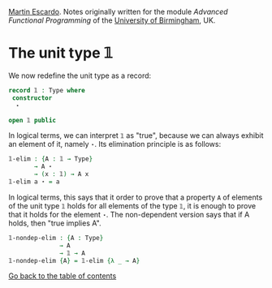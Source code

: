
[Martin Escardo](Https://www.Cs.Bham.Ac.Uk/~mhe/).
Notes originally written for the module *Advanced Functional Programming* of the [University of Birmingham](https://www.birmingham.ac.uk/index.aspx), UK.


<!--
```agda
{-# OPTIONS --without-K --safe #-}

module unit-type where

open import general-notation
```
-->
# The unit type 𝟙

We now redefine the unit type as a record:
```agda
record 𝟙 : Type where
 constructor
  ⋆

open 𝟙 public
```
In logical terms, we can interpret `𝟙` as "true", because we can always exhibit an element of it, namely `⋆`.
Its elimination principle is as follows:
```agda
𝟙-elim : {A : 𝟙 → Type}
       → A ⋆
       → (x : 𝟙) → A x
𝟙-elim a ⋆ = a
```
In logical terms, this says that it order to prove that a property `A` of elements of the unit type `𝟙` holds for all elements of the type `𝟙`, it is enough to prove that it holds for the element `⋆`. The non-dependent version says that if A holds, then "true implies A".
```agda
𝟙-nondep-elim : {A : Type}
              → A
              → 𝟙 → A
𝟙-nondep-elim {A} = 𝟙-elim {λ _ → A}
```

[Go back to the table of contents](https://martinescardo.github.io/HoTTEST-Summer-School/)
